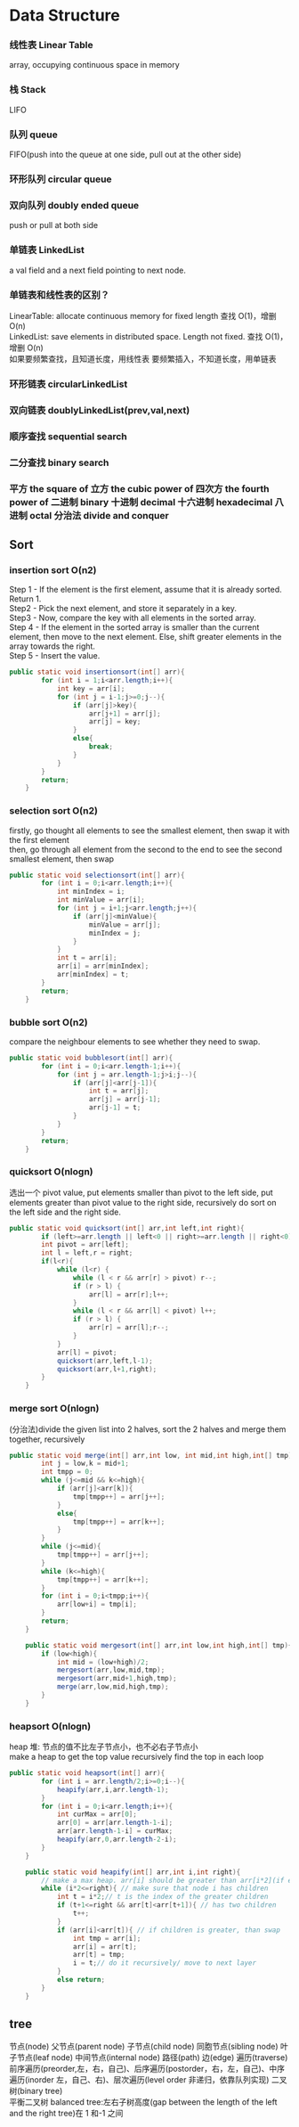 # Data Structure

### 线性表 Linear Table

array, occupying continuous space in memory

### 栈 Stack

LIFO

### 队列 queue

FIFO(push into the queue at one side, pull out at the other side)

### 环形队列 circular queue

### 双向队列 doubly ended queue

push or pull at both side

### 单链表 LinkedList

a val field and a next field pointing to next node.

### 单链表和线性表的区别？

LinearTable: allocate continuous memory for fixed length 查找 O(1)，增删 O(n)  
LinkedList: save elements in distributed space. Length not fixed. 查找 O(1)，增删 O(n)  
如果要频繁查找，且知道长度，用线性表
要频繁插入，不知道长度，用单链表

### 环形链表 circularLinkedList

### 双向链表 doublyLinkedList(prev,val,next)

### 顺序查找 sequential search

### 二分查找 binary search

### 平方 the square of 立方 the cubic power of 四次方 the fourth power of 二进制 binary 十进制 decimal 十六进制 hexadecimal 八进制 octal 分治法 divide and conquer

## Sort

### **insertion sort O(n2)**

Step 1 - If the element is the first element, assume that it is already sorted. Return 1.  
Step2 - Pick the next element, and store it separately in a key.  
Step3 - Now, compare the key with all elements in the sorted array.  
Step 4 - If the element in the sorted array is smaller than the current element, then move to the next element. Else, shift greater elements in the array towards the right.  
Step 5 - Insert the value.

```java
public static void insertionsort(int[] arr){
        for (int i = 1;i<arr.length;i++){
            int key = arr[i];
            for (int j = i-1;j>=0;j--){
                if (arr[j]>key){
                    arr[j+1] = arr[j];
                    arr[j] = key;
                }
                else{
                    break;
                }
            }
        }
        return;
    }
```

### **selection sort O(n2)**

firstly, go thought all elements to see the smallest element, then swap it with the first element  
then, go through all element from the second to the end to see the second smallest element, then swap

```java
public static void selectionsort(int[] arr){
        for (int i = 0;i<arr.length;i++){
            int minIndex = i;
            int minValue = arr[i];
            for (int j = i+1;j<arr.length;j++){
                if (arr[j]<minValue){
                    minValue = arr[j];
                    minIndex = j;
                }
            }
            int t = arr[i];
            arr[i] = arr[minIndex];
            arr[minIndex] = t;
        }
        return;
    }
```

### **bubble sort O(n2)**

compare the neighbour elements to see whether they need to swap.

```java
public static void bubblesort(int[] arr){
        for (int i = 0;i<arr.length-1;i++){
            for (int j = arr.length-1;j>i;j--){
                if (arr[j]<arr[j-1]){
                    int t = arr[j];
                    arr[j] = arr[j-1];
                    arr[j-1] = t;
                }
            }
        }
        return;
    }
```

### **quicksort O(nlogn)**

选出一个 pivot value, put elements smaller than pivot to the left side, put elements greater than pivot value to the right side, recursively do sort on the left side and the right side.

```java
public static void quicksort(int[] arr,int left,int right){
        if (left>=arr.length || left<0 || right>=arr.length || right<0) return;
        int pivot = arr[left];
        int l = left,r = right;
        if(l<r){
            while (l<r) {
                while (l < r && arr[r] > pivot) r--;
                if (r > l) {
                    arr[l] = arr[r];l++;
                }
                while (l < r && arr[l] < pivot) l++;
                if (r > l) {
                    arr[r] = arr[l];r--;
                }
            }
            arr[l] = pivot;
            quicksort(arr,left,l-1);
            quicksort(arr,l+1,right);
        }
    }
```

### **merge sort O(nlogn)**

(分治法)divide the given list into 2 halves, sort the 2 halves and merge them together, recursively

```java
public static void merge(int[] arr,int low, int mid,int high,int[] tmp){
        int j = low,k = mid+1;
        int tmpp = 0;
        while (j<=mid && k<=high){
            if (arr[j]<arr[k]){
                tmp[tmpp++] = arr[j++];
            }
            else{
                tmp[tmpp++] = arr[k++];
            }
        }
        while (j<=mid){
            tmp[tmpp++] = arr[j++];
        }
        while (k<=high){
            tmp[tmpp++] = arr[k++];
        }
        for (int i = 0;i<tmpp;i++){
            arr[low+i] = tmp[i];
        }
        return;
    }

    public static void mergesort(int[] arr,int low,int high,int[] tmp){
        if (low<high){
            int mid = (low+high)/2;
            mergesort(arr,low,mid,tmp);
            mergesort(arr,mid+1,high,tmp);
            merge(arr,low,mid,high,tmp);
        }
    }
```

### **heapsort O(nlogn)**

heap 堆: 节点的值不比左子节点小，也不必右子节点小  
make a heap to get the top value
recursively find the top in each loop

```java
public static void heapsort(int[] arr){
        for (int i = arr.length/2;i>=0;i--){
            heapify(arr,i,arr.length-1);
        }
        for (int i = 0;i<arr.length;i++){
            int curMax = arr[0];
            arr[0] = arr[arr.length-1-i];
            arr[arr.length-1-i] = curMax;
            heapify(arr,0,arr.length-2-i);
        }
    }

    public static void heapify(int[] arr,int i,int right){
        // make a max heap. arr[i] should be greater than arr[i*2](if existed) and arr[i*2+1](if existed)
        while (i*2<=right){ // make sure that node i has children
            int t = i*2;// t is the index of the greater children
            if (t+1<=right && arr[t]<arr[t+1]){ // has two children
                t++;
            }
            if (arr[i]<arr[t]){ // if children is greater, than swap
                int tmp = arr[i];
                arr[i] = arr[t];
                arr[t] = tmp;
                i = t;// do it recursively/ move to next layer
            }
            else return;
        }
    }
```

## tree

节点(node) 父节点(parent node) 子节点(child node) 同胞节点(sibling node) 叶子节点(leaf node) 中间节点(internal node) 路径(path) 边(edge)
遍历(traverse)前序遍历(preorder,左，右，自己)、后序遍历(postorder，右，左，自己)、中序遍历(inorder 左，自己、右)、层次遍历(level order 非递归，依靠队列实现)
二叉树(binary tree)  
平衡二叉树 balanced tree:左右子树高度(gap between the length of the left and the right tree)在 1 和-1 之间
